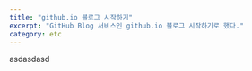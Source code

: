 ```yaml
--- 
title: "github.io 블로그 시작하기"
excerpt: "GitHub Blog 서비스인 github.io 블로그 시작하기로 했다."
category: etc
---
```


asdasdasd
<!--stackedit_data:
eyJoaXN0b3J5IjpbLTEzNDYwMDgxNTRdfQ==
-->